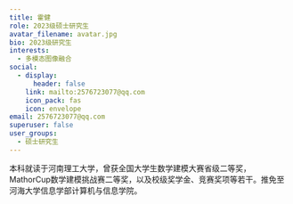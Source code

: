 ```yaml
---
title: 霍健
role: 2023级硕士研究生
avatar_filename: avatar.jpg
bio: 2023级研究生
interests:
  - 多模态图像融合
social:
  - display:
      header: false
    link: mailto:2576723077@qq.com
    icon_pack: fas
    icon: envelope
email: 2576723077@qq.com
superuser: false
user_groups:
  - 硕士研究生
---
```

本科就读于河南理工大学，曾获全国大学生数学建模大赛省级二等奖，MathorCup数学建模挑战赛二等奖，以及校级奖学金、竞赛奖项等若干。推免至河海大学信息学部计算机与信息学院。
